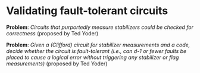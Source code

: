 # Validating fault-tolerant circuits

**Problem**: *Circuits that purportedly measure stabilizers could be checked for correctness* (proposed by Ted Yoder)

**Problem**: *Given a (Clifford) circuit for stabilizer measurements and a code, decide whether the circuit is fault-tolerant (i.e., can d-1 or fewer faults be placed to cause a logical error without triggering any stabilizer or flag measurements)* (proposed by Ted Yoder)

